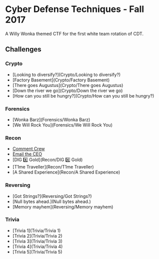 Cyber Defense Techniques - Fall 2017
===========
A Willy Wonka themed CTF for the first white team rotation of CDT.

Challenges
----------
### Crypto
* [Looking to diversify?](Crypto/Looking to diversify?)
* [Factory Basement](Crypto/Factory Basement)
* [There goes Augustus](Crypto/There goes Augustus)
* [Down the river we go](Crypto/Down the river we go)
* [How can you still be hungry?](Crypto/How can you still be hungry?)

### Forensics
* [Wonka Barz](Forensics/Wonka Barz)
* [We Will Rock You](Forensics/We Will Rock You)

### Recon
* [Comment Crew](Recon/Comment_Crew)
* [Email the CEO](Recon/Email_the_CEO)
* [DIG 4️⃣ Gold](Recon/DIG 4️⃣ Gold)
* [T1me Traveller](Recon/T1me Traveller)
* [A Shared Experience](Recon/A Shared Experience)

### Reversing
* [Got Strings?](Reversing/Got Strings?)
* [Null bytes ahead.](Null bytes ahead.)
* [Memory mayhem](Reversing/Memory mayhem)

### Trivia
* [Trivia 1](Trivia/Trivia 1)
* [Trivia 2](Trivia/Trivia 2)
* [Trivia 3](Trivia/Trivia 3)
* [Trivia 4](Trivia/Trivia 4)
* [Trivia 5](Trivia/Trivia 5)

